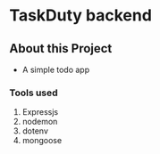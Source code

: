 # TaskDuty backend
## About this Project
- A simple todo app

### Tools used
1) Expressjs
2) nodemon
3) dotenv
4) mongoose
